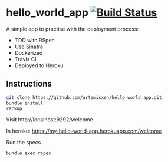 # hello_world_app [![Build Status](https://travis-ci.com/artemisxen/hello_world_app.svg?branch=master)](https://travis-ci.com/artemisxen/hello_world_app)

A simple app to practise with the deployment process:
- TDD with RSpec
- Use Sinatra
- Dockerized
- Travis CI
- Deployed to Heroku

## Instructions
``` bash
git clone https://github.com/artemisxen/hello_world_app.git
bundle install
rackup
```

Visit http://localhost:9292/welcome

In heroku:
https://my-hello-world-app.herokuapp.com/welcome

Run the specs
``` bash
bundle exec rspec
```
